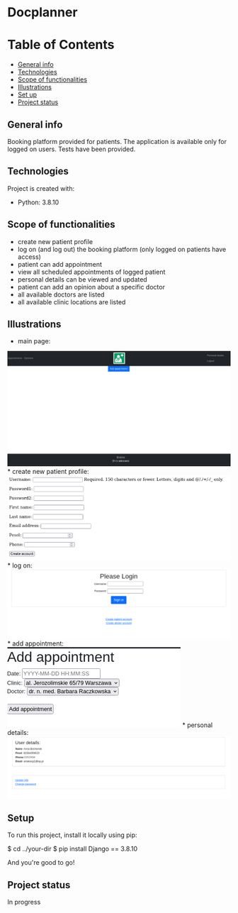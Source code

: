 # Docplanner

# Table of Contents
* [General info](#general-info)
* [Technologies](#technologies)
* [Scope of functionalities](#scope-of-functionalities)
* [Illustrations](#illustrations)
* [Set up](#setup)
* [Project status](#project-status)

## General info
Booking platform provided for patients. The application is available only for logged on users.
Tests have been provided.

## Technologies
Project is created with:
* Python: 3.8.10

## Scope of functionalities
* create new patient profile
* log on (and log out) the booking platform (only logged on patients have access)
* patient can add appointment
* view all scheduled appointments of logged patient
* personal details can be viewed and updated
* patient can add an opinion about a specific doctor
* all available doctors are listed
* all available clinic locations are listed

## Illustrations
* main page:
<img src="./images_readme/main.png" raw=true>
* create new patient profile:
<img src="./images_readme/create-user.png" raw=true>
* log on:
<img src="./images_readme/login.png" raw=true>
* add appointment:
<img src="./images_readme/add_appointment.png" raw=true>
* personal details:
<img src="./images_readme/user-details.png" raw=true>

## Setup
To run this project, install it locally using pip:

$ cd ../your-dir
$ pip install Django == 3.8.10

And you're good to go!

## Project status
In progress